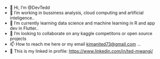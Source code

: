- 👋 Hi, I’m @DevTedd
- 👀 I’m working in bussiness analysis, cloud computing and artificial inteligence..
- 🌱 I’m currently learning  data science and machine learning in R and app dev in Flutter..
- 💞️ I’m looking to collaborate on any kaggle competitons or open source projects
- 📫 How to reach me here or my email kimanited73@gmail.com ...
- 👀 This is my linked in profile: https://www.linkedin.com/in/ted-mwangi/

<!---
DevTedd/DevTedd is a ✨ special ✨ repository because its `README.md` (this file) appears on your GitHub profile.
You can click the Preview link to take a look at your changes.
--->
